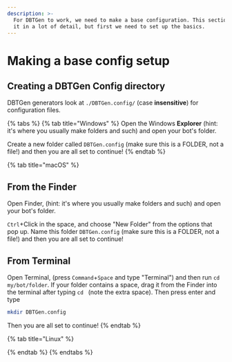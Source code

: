 ```yaml
---
description: >-
  For DBTGen to work, we need to make a base configuration. This section covers
  it in a lot of detail, but first we need to set up the basics.
---
```


# Making a base config setup

## Creating a DBTGen Config directory

DBTGen generators look at `./DBTGen.config/` \(case **insensitive**\) for configuration files.

{% tabs %}
{% tab title="Windows" %}
Open the Windows **Explorer** \(hint: it's where you usually make folders and such\) and open your bot's folder.

Create a new folder called `DBTGen.config` \(make sure this is a FOLDER, not a file!\) and then you are all set to continue!
{% endtab %}

{% tab title="macOS" %}
## From the Finder

Open Finder, \(hint: it's where you usually make folders and such\) and open your bot's folder.

`Ctrl`+Click in the space, and choose "New Folder" from the options that pop up. Name this folder `DBTGen.config` \(make sure this is a FOLDER, not a file!\) and then you are all set to continue!

## From Terminal

Open Terminal, \(press `Command`+`Space` and type "Terminal"\) and then run `cd my/bot/folder`. If your folder contains a space, drag it from the Finder into the terminal after typing `cd ` \(note the extra space\). Then press enter and type

```bash
mkdir DBTGen.config
```

Then you are all set to continue!
{% endtab %}

{% tab title="Linux" %}

{% endtab %}
{% endtabs %}

